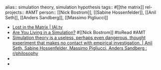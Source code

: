 alias:: simulation theory, simulation hypothesis
tags:: #[[the matrix]]
rel-projects:: #AMT
person:: [[Nick Bostrom]], [[Sabine Hossenfelder]], [[Anil Seth]], [[Anders Sandberg]], [[Massimo Pigliucci]]
- [Lost in the Matrix | IAI.tv](https://iai.tv/video/lost-in-the-matrix&utm_source=reddit&_auid=2020)
- [Are You Living in a Simulation?](https://simulation-argument.com/simulation/) #[[Nick Bostrom]] #toRead #AMT
- [Simulation theory is a useless, perhaps even dangerous, thought experiment that makes no contact with empirical investigation. | Anil Seth, Sabine Hossenfelder, Massimo Pigliucci, Anders Sandberg : r/philosophy](https://www.reddit.com/r/philosophy/comments/q79dth/simulation_theory_is_a_useless_perhaps_even/)
-
-